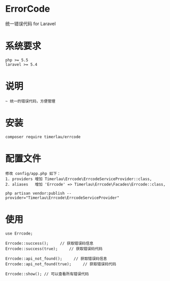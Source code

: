 # ErrorCode
<p>统一错误代码 for Laravel</p>

# 系统要求
````
php >= 5.5
laravel >= 5.4
````

# 说明
````
~ 统一的错误代码，方便管理
````

# 安装
````
composer require timerlau/errcode
````

# 配置文件
````
修改 config/app.php 如下：
1. providers 增加 Timerlau\Errcode\ErrcodeServiceProvider::class,
2. aliases   增加 'Errcode' => Timerlau\Errcode\Facades\Errcode::class,

php artisan vendor:publish --provider="Timerlau\Errcode\ErrcodeServiceProvider"
````

# 使用
````
use Errcode;

Errcode::success();     // 获取错误码信息
Errcode::success(true);     // 获取错误码代码

Errcode::api_not_found();     // 获取错误码信息
Errcode::api_not_found(true);     // 获取错误码代码

Errcode::show(); // 可以查看所有错误代码
````